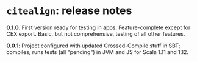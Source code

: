 # `citealign`: release notes

**0.1.0**: First version ready for testing in apps. Feature-complete except for CEX export. Basic, but not comprehensive, testing of all other features.

**0.0.1**: Project configured with updated Crossed-Compile stuff in SBT; compiles, runs tests (all "pending") in JVM and JS for Scala 1.11 and 1.12.

